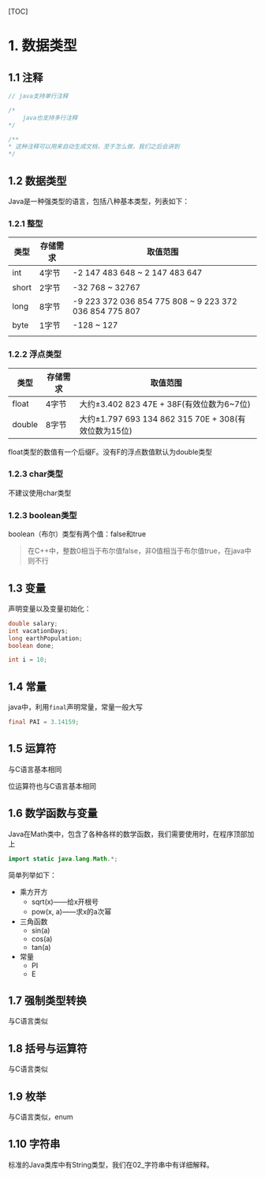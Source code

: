 [TOC]

# 1. 数据类型



## 1.1 注释

```java
// java支持单行注释

/*
	java也支持多行注释
*/

/**
* 这种注释可以用来自动生成文档，至于怎么做，我们之后会讲到
*/
```



## 1.2 数据类型

Java是一种强类型的语言，包括八种基本类型，列表如下：

### 1.2.1 整型

| 类型  | 存储需求 | 取值范围                                               |
| ----- | -------- | ------------------------------------------------------ |
| int   | 4字节    | -2 147 483 648 ~ 2 147 483 647                         |
| short | 2字节    | -32 768 ~ 32767                                        |
| long  | 8字节    | -9 223 372 036 854 775 808 ~ 9 223 372 036 854 775 807 |
| byte  | 1字节    | -128 ~ 127                                             |
|       |          |                                                        |

### 1.2.2 浮点类型

| 类型   | 存储需求 | 取值范围                                             |
| ------ | -------- | ---------------------------------------------------- |
| float  | 4字节    | 大约±3.402 823 47E + 38F(有效位数为6~7位)            |
| double | 8字节    | 大约±1.797 693 134 862 315 70E + 308(有效位数为15位) |

float类型的数值有一个后缀F。没有F的浮点数值默认为double类型



### 1.2.3 char类型

不建议使用char类型



### 1.2.3 boolean类型

boolean（布尔）类型有两个值：false和true

>  在C++中，整数0相当于布尔值false，非0值相当于布尔值true，在java中则不行



## 1.3 变量

声明变量以及变量初始化：

```java
double salary;
int vacationDays;
long earthPopulation;
boolean done;
```

```java
int i = 10;
```

## 1.4 常量

java中，利用`final`声明常量，常量一般大写

```java
final PAI = 3.14159;
```



## 1.5 运算符

与C语言基本相同

位运算符也与C语言基本相同



## 1.6 数学函数与变量

Java在Math类中，包含了各种各样的数学函数，我们需要使用时，在程序顶部加上

```java
import static java.lang.Math.*;
```

简单列举如下：

* 乘方开方
  * sqrt(x)——给x开根号
  * pow(x, a)——求x的a次幂
* 三角函数
  * sin(a)
  * cos(a)
  * tan(a)
* 常量
  * PI
  * E



## 1.7 强制类型转换

与C语言类似



## 1.8 括号与运算符

与C语言类似



## 1.9 枚举

与C语言类似，enum



## 1.10 字符串

标准的Java类库中有String类型，我们在02_字符串中有详细解释。







